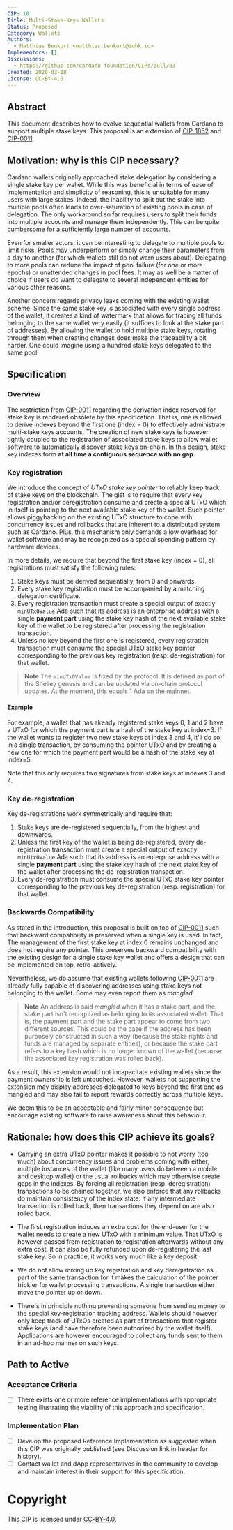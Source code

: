 ```yaml
---
CIP: 18
Title: Multi-Stake-Keys Wallets 
Status: Proposed
Category: Wallets
Authors:
  - Matthias Benkort <matthias.benkort@iohk.io>
Implementors: []
Discussions:
  - https://github.com/cardano-foundation/CIPs/pull/83
Created: 2020-03-18
License: CC-BY-4.0
---
```


## Abstract

This document describes how to evolve sequential wallets from Cardano to support multiple stake keys. This proposal is an extension of [CIP-1852] and [CIP-0011].

## Motivation: why is this CIP necessary?

Cardano wallets originally approached stake delegation by considering a single stake key per wallet. While this was beneficial in terms of ease of implementation and simplicity of reasoning, this is unsuitable for many users with large stakes. Indeed, the inability to split out the stake into multiple pools often leads to over-saturation of existing pools in case of delegation. The only workaround so far requires users to split their funds into multiple accounts and manage them independently. This can be quite cumbersome for a sufficiently large number of accounts. 

Even for smaller actors, it can be interesting to delegate to multiple pools to limit risks. Pools may underperform or simply change their parameters from a day to another (for which wallets still do not warn users about). Delegating to more pools can reduce the impact of pool failure (for one or more epochs) or unattended changes in pool fees. It may as well be a matter of choice if users do want to delegate to several independent entities for various other reasons.

Another concern regards privacy leaks coming with the existing wallet scheme. Since the same stake key is associated with every single address of the wallet, it creates a kind of watermark that allows for tracing all funds belonging to the same wallet very easily (it suffices to look at the stake part of addresses). By allowing the wallet to hold multiple stake keys, rotating through them when creating changes does make the traceability a bit harder. One could imagine using a hundred stake keys delegated to the same pool.

## Specification

### Overview

The restriction from [CIP-0011] regarding the derivation index reserved for stake key is rendered obsolete by this specification. That is, one is allowed to derive indexes beyond the first one (index = 0) to effectively administrate multi-stake keys accounts. The creation of new stake keys is however tightly coupled to the registration of associated stake keys to allow wallet software to automatically discover stake keys on-chain. In this design, stake key indexes form **at all time a contiguous sequence with no gap**.

### Key registration

We introduce the concept of _UTxO stake key pointer_ to reliably keep track of stake keys on the blockchain. The gist is to require that every key registration and/or deregistration consume and create a special UTxO which in itself is pointing to the next available stake key of the wallet. Such pointer allows piggybacking on the existing UTxO structure to cope with concurrency issues and rollbacks that are inherent to a distributed system such as Cardano. Plus, this mechanism only demands a low overhead for wallet software and may be recognized as a special spending pattern by hardware devices. 

In more details, we require that beyond the first stake key (index = 0), all registrations must satisfy the following rules:

1. Stake keys must be derived sequentially, from 0 and onwards.
1. Every stake key registration must be accompanied by a matching delegation certificate. 
1. Every registration transaction must create a special output of exactly `minUTxOValue` Ada such that its address is an enterprise address with a single **payment part** using the stake key hash of the next available stake key of the wallet to be registered after processing the registration transaction. 
1. Unless no key beyond the first one is registered, every registration transaction must consume the special UTxO stake key pointer corresponding to the previous key registration (resp. de-registration) for that wallet.
> **Note** The `minUTxOValue` is fixed by the protocol. It is defined as part of the Shelley genesis and can be updated via on-chain protocol updates. At the moment, this equals 1 Ada on the mainnet. 

#### Example

For example, a wallet that has already registered stake keys 0, 1 and 2 have a UTxO for which the payment part is a hash of the stake key at index=3. If the wallet wants to register two new stake keys at index 3 and 4, it'll do so in a single transaction, by consuming the pointer UTxO and by creating a new one for which the payment part would be a hash of the stake key at index=5. 

Note that this only requires two signatures from stake keys at indexes 3 and 4. 

### Key de-registration

Key de-registrations work symmetrically and require that:

1. Stake keys are de-registered sequentially, from the highest and downwards. 
1. Unless the first key of the wallet is being de-registered, every de-registration transaction must create a special output of exactly `minUtxOValue` Ada such that its address is an enterprise address with a single **payment part** using the stake key hash of the next stake key of the wallet after processing the de-registration transaction.
1. Every de-registration must consume the special UTxO stake key pointer corresponding to the previous key de-registration (resp. registration) for that wallet. 

### Backwards Compatibility

As stated in the introduction, this proposal is built on top of [CIP-0011] such that backward compatibility is preserved when a single key is used. In fact, The management of the first stake key at index 0 remains unchanged and does not require any pointer. This preserves backward compatibility with the existing design for a single stake key wallet and offers a design that can be implemented on top, retro-actively. 

Nevertheless, we do assume that existing wallets following [CIP-0011] are already fully capable of discovering addresses using stake keys not belonging to the wallet. Some may even report them as _mangled_.
> **Note** An address is said _mangled_ when it has a stake part, and the stake part isn't recognized as belonging to its associated wallet. That is, the payment part and the stake part appear to come from two different sources. This could be the case if the address has been purposely constructed in such a way (because the stake rights and funds are managed by separate entities), or because the stake part refers to a key hash which is no longer known of the wallet (because the associated key registration was rolled back).

As a result, this extension would not incapacitate existing wallets since the payment ownership is left untouched. However, wallets not supporting the extension may display addresses delegated to keys beyond the first one as mangled and may also fail to report rewards correctly across multiple keys. 

We deem this to be an acceptable and fairly minor consequence but encourage existing software to raise awareness about this behaviour.


## Rationale: how does this CIP achieve its goals?

- Carrying an extra UTxO pointer makes it possible to not worry (too much) about concurrency issues and problems coming with either, multiple instances of the wallet (like many users do between a mobile and desktop wallet) or the usual rollbacks which may otherwise create gaps in the indexes. By forcing all registration (resp. deregistration) transactions to be chained together, we also enforce that any rollbacks do maintain consistency of the index state: if any intermediate transaction is rolled back, then transactions they depend on are also rolled back. 

- The first registration induces an extra cost for the end-user for the wallet needs to create a new UTxO with a minimum value. That UTxO is however passed from registration to registration afterwards without any extra cost. It can also be fully refunded upon de-registering the last stake key. So in practice, it works very much like a key deposit. 

- We do not allow mixing up key registration and key deregistration as part of the same transaction for it makes the calculation of the pointer trickier for wallet processing transactions. A single transaction either move the pointer up or down. 

- There's in principle nothing preventing someone from sending money to the special key-registration tracking address. Wallets should however only keep track of UTxOs created as part of transactions that register stake keys (and have therefore been authorized by the wallet itself). Applications are however encouraged to collect any funds sent to them in an ad-hoc manner on such keys. 

## Path to Active

### Acceptance Criteria

- [ ] There exists one or more reference implementations with appropriate testing illustrating the viability of this approach and specification.

### Implementation Plan

- [ ] Develop the proposed Reference Implementation as suggested when this CIP was originally published (see Discussion link in header for history).
- [ ] Contact wallet and dApp representatives in the community to develop and maintain interest in their support for this specification.

# Copyright

This CIP is licensed under [CC-BY-4.0](https://creativecommons.org/licenses/by/4.0/legalcode).

[CIP-1852]: https://github.com/cardano-foundation/CIPs/blob/master/CIP-1852
[CIP-0011]: https://github.com/cardano-foundation/CIPs/blob/master/CIP-0011
